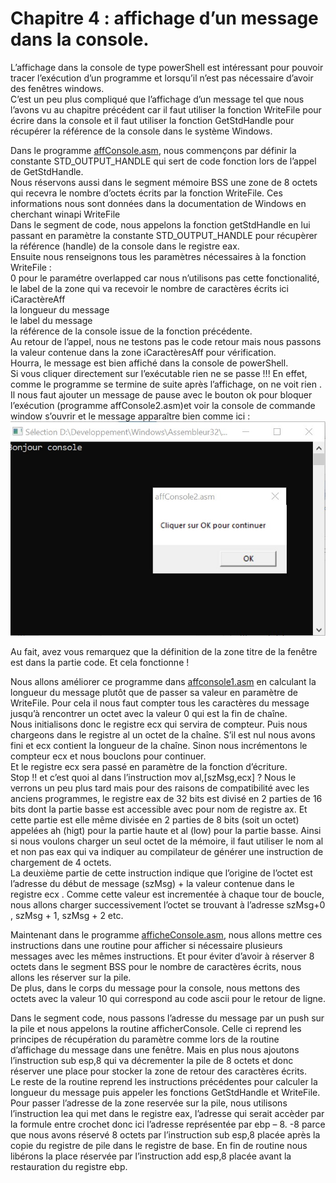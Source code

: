 # Chapitre 4 : affichage d’un message dans la console.

L’affichage dans la console de type powerShell est intéressant pour pouvoir tracer l’exécution d’un programme et lorsqu’il n’est pas nécessaire d’avoir des fenêtres windows. <br>
C’est un peu plus compliqué que l’affichage d’un message tel que nous l’avons vu au chapitre précédent car il faut utiliser la fonction WriteFile pour écrire dans la console et il faut utiliser la fonction GetStdHandle pour récupérer la référence de la console dans le système Windows. <br>

Dans le programme [affConsole.asm](https://github.com/vincentARM/AssemblyX86Windows32/blob/main/Chapitre004/affConsole.asm), nous commençons par définir la constante STD_OUTPUT_HANDLE qui sert de code fonction lors de l’appel de  GetStdHandle. <br>
Nous réservons aussi dans le segment mémoire BSS une zone de 8 octets qui recevra le nombre d’octets écrits par la fonction WriteFile.  Ces informations nous sont données dans la documentation de Windows en cherchant winapi WriteFile<br>
Dans le segment de code, nous appelons la fonction getStdHandle en lui passant en paramètre la constante STD_OUTPUT_HANDLE pour récupèrer la référence (handle) de la console dans le registre eax.<br>
Ensuite nous renseignons tous les paramètres nécessaires à la fonction WriteFile : <br>
0 pour le paramétre overlapped car nous n’utilisons pas cette fonctionalité,<br>
le label de la zone qui va recevoir le nombre de caractères écrits ici iCaractèreAff<br>
la longueur du message <br>
le label du message <br>
la référence de la console issue de la fonction précédente.<br>
Au retour de l’appel, nous ne testons pas le code retour mais nous passons la valeur contenue dans la zone iCaractèresAff pour vérification.<br>
Hourra, le message est bien affiché dans la console de powerShell. <br>
Si vous cliquer directement sur l’exécutable rien ne se passe !!! En effet, comme le programme se termine de suite après l’affichage, on ne voit rien . Il nous faut ajouter un message de pause avec le bouton ok pour bloquer l’exécution (programme affConsole2.asm)et voir la console de commande window s’ouvrir et le message apparaître bien comme ici :<br>
![image console](https://github.com/vincentARM/AssemblyX86Windows32/blob/main/Chapitre004/ecranConsolech4.JPG)

Au fait, avez vous remarquez que la définition de la zone titre de la fenêtre est dans la partie code. Et cela fonctionne ! <br>

Nous allons améliorer ce programme dans [affconsole1.asm](https://github.com/vincentARM/AssemblyX86Windows32/blob/main/Chapitre004/affConsole1.asm) en calculant la longueur du message plutôt que de passer sa valeur en paramètre de WriteFile. Pour cela il nous faut compter tous les caractères du message jusqu’à rencontrer un octet avec la valeur 0 qui est la fin de chaîne.<br>
Nous initialisons donc le registre ecx qui servira de compteur.  Puis nous chargeons dans le registre al un octet de la chaîne. S’il est nul nous avons fini et ecx contient la longueur de la chaîne. Sinon nous incrémentons le compteur ecx et nous bouclons pour continuer.<br>
Et le registre ecx sera passé en paramètre de la fonction d’écriture.<br>
Stop !! et c’est quoi al dans l’instruction mov al,[szMsg,ecx] ? Nous le verrons un peu plus tard mais pour des raisons de compatibilité avec les anciens programmes, le registre eax de 32 bits est divisé en 2 parties de 16 bits dont la partie basse est accessible avec pour nom de registre ax. Et cette partie est elle même divisée en 2 parties de 8 bits (soit un octet)  appelées ah (higt) pour la partie haute et al (low) pour la partie basse. Ainsi si nous voulons charger un seul octet de la mémoire, il faut utiliser le nom al et non pas eax qui va indiquer au compilateur de générer une instruction de chargement de 4 octets. <br>
La deuxième partie de cette instruction indique que l’origine de l’octet est l’adresse du début de message (szMsg) + la valeur contenue dans le registre ecx . Comme cette valeur est incrementée à chaque tour de boucle, nous allons charger successivement l’octet se trouvant à l’adresse szMsg+0 , szMsg + 1, szMsg + 2 etc. <br>


Maintenant dans le programme [afficheConsole.asm](https://github.com/vincentARM/AssemblyX86Windows32/blob/main/Chapitre004/afficheConsole.asm), nous allons mettre ces instructions dans une routine pour afficher si nécessaire plusieurs messages avec les mêmes instructions.  Et pour éviter d’avoir à réserver 8 octets dans le segment BSS pour le nombre de caractères écrits, nous allons les réserver sur la pile. <br>
De plus, dans le corps du message pour la console, nous mettons des octets avec la valeur 10 qui correspond au code ascii pour le retour de ligne.<br>

Dans le segment code, nous passons l’adresse du message par un push sur la pile et nous appelons la routine afficherConsole. Celle ci reprend les principes de récupération du paramètre comme lors de la routine d’affichage du message dans une fenêtre. Mais en plus nous ajoutons l’instruction sub esp,8 qui va décrementer la pile de 8 octets et donc réserver une place pour stocker la zone de retour des caractères écrits.<br>
Le reste de la routine reprend les instructions précédentes pour calculer la longueur du message puis appeler les fonctions GetStdHandle et WriteFile. Pour passer l’adresse de la zone reservée sur la pile, nous utilisons l’instruction lea qui met dans le registre eax, l’adresse qui serait accèder par la formule entre crochet donc ici l’adresse représentée par ebp – 8.  -8 parce que nous avons réservé 8 octets par l’instruction sub esp,8 placée après la copie du registre de pile dans le registre de base.
En fin de routine nous libérons la place réservée par l’instruction add esp,8 placée avant la restauration du registre ebp.<br>
